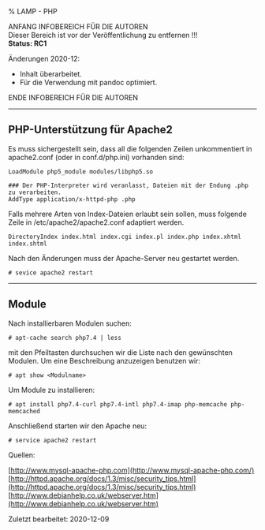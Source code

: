 % LAMP - PHP

ANFANG   INFOBEREICH FÜR DIE AUTOREN  
Dieser Bereich ist vor der Veröffentlichung zu entfernen !!!  
**Status: RC1**

Änderungen 2020-12:

+ Inhalt überarbeitet.
+ Für die Verwendung mit pandoc optimiert. 

ENDE   INFOBEREICH FÜR DIE AUTOREN

---

## PHP-Unterstützung für Apache2

Es muss sichergestellt sein, dass all die folgenden Zeilen unkommentiert in apache2.conf (oder in conf.d/php.ini) vorhanden sind: 

~~~
LoadModule php5_module modules/libphp5.so
~~~

~~~
### Der PHP-Interpreter wird veranlasst, Dateien mit der Endung .php zu verarbeiten.
AddType application/x-httpd-php .php
~~~

Falls mehrere Arten von Index-Dateien erlaubt sein sollen, muss folgende Zeile in /etc/apache2/apache2.conf adaptiert werden.

~~~
DirectoryIndex index.html index.cgi index.pl index.php index.xhtml index.shtml
~~~

Nach den Änderungen muss der Apache-Server neu gestartet werden.

~~~
# sevice apache2 restart
~~~

---

## Module

Nach installierbaren Modulen suchen:

~~~
# apt-cache search php7.4 | less
~~~

mit den Pfeiltasten durchsuchen wir die Liste nach den gewünschten Modulen. Um eine Beschreibung anzuzeigen benutzen wir:

~~~
# apt show <Modulname>
~~~

Um Module zu installieren:

~~~
# apt install php7.4-curl php7.4-intl php7.4-imap php-memcache php-memcached
~~~

Anschließend starten wir den Apache neu:

~~~
# service apache2 restart
~~~

Quellen:

[http://www.mysql-apache-php.com](http://www.mysql-apache-php.com/)  
[http://httpd.apache.org/docs/1.3/misc/security_tips.html](http://httpd.apache.org/docs/1.3/misc/security_tips.html)  
[http://www.debianhelp.co.uk/webserver.htm](http://www.debianhelp.co.uk/webserver.htm) 

<div id="rev">Zuletzt bearbeitet: 2020-12-09</div>
